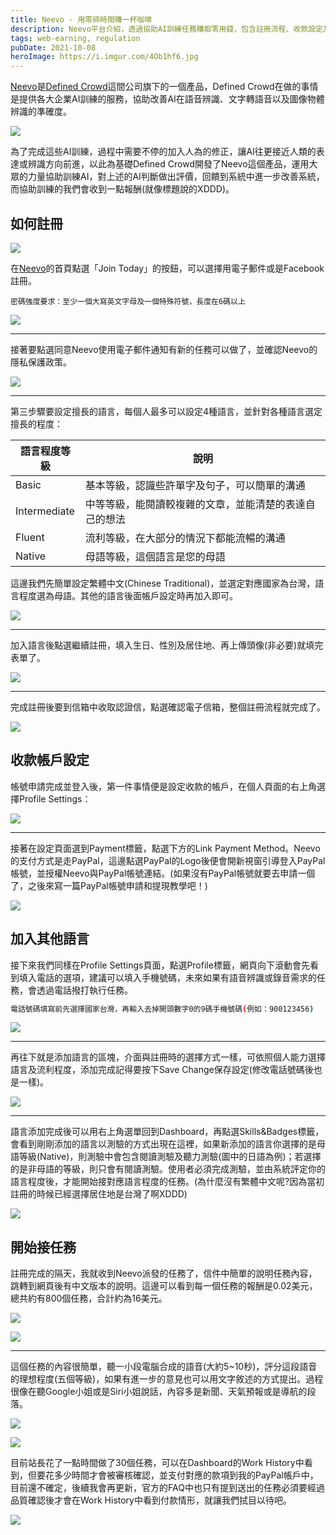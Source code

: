 ```yaml
---
title: Neevo - 用零碎時間賺一杯咖啡
description: Neevo平台介紹，透過協助AI訓練任務賺取零用錢，包含註冊流程、收款設定及任務執行
tags: web-earning, regulation
pubDate: 2021-10-08
heroImage: https://i.imgur.com/4Ob1hf6.jpg
---
```


[Neevo](https://www.neevo.ai/)是[Defined Crowd](https://www.definedcrowd.com/)這間公司旗下的一個產品，Defined Crowd在做的事情是提供各大企業AI訓練的服務，協助改善AI在語音辨識、文字轉語音以及圖像物體辨識的準確度。

![](https://i.imgur.com/HlTqfYY.jpg)

為了完成這些AI訓練，過程中需要不停的加入人為的修正，讓AI往更接近人類的表達或辨識方向前進，以此為基礎Defined Crowd開發了Neevo這個產品，運用大眾的力量協助訓練AI，對上述的AI判斷做出評價，回饋到系統中進一步改善系統，而協助訓練的我們會收到一點報酬(就像標題說的XDDD)。

## 如何註冊

![](https://i.imgur.com/vH7gi6a.jpg)

在[Neevo](https://www.neevo.ai/)的首頁點選「Join Today」的按鈕，可以選擇用電子郵件或是Facebook註冊。

```
密碼強度要求：至少一個大寫英文字母及一個特殊符號，長度在6碼以上
```

![](https://i.imgur.com/vI7mvJW.jpg)

---

接著要點選同意Neevo使用電子郵件通知有新的任務可以做了，並確認Neevo的隱私保護政策。

![](https://i.imgur.com/I9zPlTD.jpg)

---
第三步驟要設定擅長的語言，每個人最多可以設定4種語言，並針對各種語言選定擅長的程度：

|語言程度等級|說明|
|---|---|
|Basic|基本等級，認識些許單字及句子，可以簡單的溝通|
|Intermediate|中等等級，能閱讀較複雜的文章，並能清楚的表達自己的想法|
|Fluent|流利等級，在大部分的情況下都能流暢的溝通|
|Native|母語等級，這個語言是您的母語|

這邊我們先簡單設定繁體中文(Chinese Traditional)，並選定對應國家為台灣，語言程度選為母語。其他的語言後面帳戶設定時再加入即可。

![](https://i.imgur.com/cnYo0E3.jpg)

---

加入語言後點選繼續註冊，填入生日、性別及居住地、再上傳頭像(非必要)就填完表單了。

![](https://i.imgur.com/hn0KLxC.jpg)

---
完成註冊後要到信箱中收取認證信，點選確認電子信箱，整個註冊流程就完成了。

![](https://i.imgur.com/ANXpWU4.jpg)

## 收款帳戶設定

帳號申請完成並登入後，第一件事情便是設定收款的帳戶，在個人頁面的右上角選擇Profile Settings：

![](https://i.imgur.com/JRmKIHZ.jpg)

---

接著在設定頁面選到Payment標籤，點選下方的Link Payment Method。Neevo的支付方式是走PayPal，這邊點選PayPal的Logo後便會開新視窗引導登入PayPal帳號，並授權Neevo與PayPal帳號連結。(如果沒有PayPal帳號就要去申請一個了，之後來寫一篇PayPal帳號申請和提現教學吧！)

![](https://i.imgur.com/PZ4ufER.jpg)

## 加入其他語言

接下來我們同樣在Profile Settings頁面，點選Profile標籤，網頁向下滾動會先看到填入電話的選項，建議可以填入手機號碼，未來如果有語音辨識或錄音需求的任務，會透過電話撥打執行任務。

```bash
電話號碼填寫前先選擇國家台灣，再輸入去掉開頭數字0的9碼手機號碼(例如：900123456)
```

![](https://i.imgur.com/SUDo7hs.jpg)

---

再往下就是添加語言的區塊，介面與註冊時的選擇方式一樣，可依照個人能力選擇語言及流利程度，添加完成記得要按下Save Change保存設定(修改電話號碼後也是一樣)。

![](https://i.imgur.com/RtVDr40.jpg)

---
語言添加完成後可以用右上角選單回到Dashboard，再點選Skills&Badges標籤，會看到剛剛添加的語言以測驗的方式出現在這裡，如果新添加的語言你選擇的是母語等級(Native)，則測驗中會包含閱讀測驗及聽力測驗(圖中的日語為例)；若選擇的是非母語的等級，則只會有閱讀測驗。使用者必須完成測驗，並由系統評定你的語言程度後，才能開始接對應語言程度的任務。(為什麼沒有繁體中文呢?因為當初註冊的時候已經選擇居住地是台灣了啊XDDD)

![](https://i.imgur.com/xgzebM3.jpg)

## 開始接任務

註冊完成的隔天，我就收到Neevo派發的任務了，信件中簡單的說明任務內容，跳轉到網頁後有中文版本的說明。這邊可以看到每一個任務的報酬是0.02美元，總共約有800個任務，合計約為16美元。

![](https://i.imgur.com/OiPRWgM.jpg)

![](https://i.imgur.com/qHWqstu.jpg)

---

這個任務的內容很簡單，聽一小段電腦合成的語音(大約5~10秒)，評分這段語音的理想程度(五個等級)，如果有進一步的意見也可以用文字敘述的方式提出。過程很像在聽Google小姐或是Siri小姐說話，內容多是新聞、天氣預報或是導航的段落。

![](https://i.imgur.com/MjEpXU8.jpg)

![](https://i.imgur.com/XsGYNxA.jpg)

目前站長花了一點時間做了30個任務，可以在Dashboard的Work History中看到，但要花多少時間才會被審核確認，並支付對應的款項到我的PayPal帳戶中，目前還不確定，後續我會再更新，官方的FAQ中也只有提到送出的任務必須要經過品質確認後才會在Work History中看到付款情形，就讓我們拭目以待吧。

![](https://i.imgur.com/rEaeDkR.jpg)
